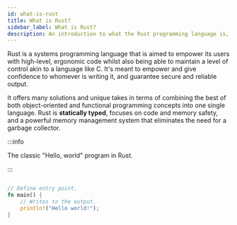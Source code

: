 ```yaml
---
id: what-is-rust
title: What is Rust?
sidebar_label: What is Rust?
description: An introduction to what the Rust programming language is, and how it compares to other languages.
---
```


Rust is a systems programming language that is aimed to empower its users with high-level, ergonomic code whilst also being able to maintain a level of control akin to a language like C.  It's meant to empower and give confidence to whomever is writing it, and guarantee secure and reliable output.

It offers many solutions and unique takes in terms of combining the best of both object-oriented and functional programming concepts into one single language.  Rust is **statically typed**, focuses on code and memory safety, and a powerful memory management system that eliminates the need for a garbage collector.

:::info

The classic "Hello, world" program in Rust.

:::

```rust

// Define entry point.
fn main() {
    // Writes to the output.
    println!("Hello world!");
}
```

